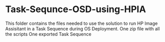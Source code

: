 # Task-Sequnce-OSD-using-HPIA
This folder contains the files needed to use the solution to run HP Image Assisitant in a Task Sequence during OS Deployment. 
One zip file with all the scripts
One exported Task Sequence
